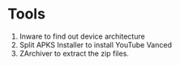 # Tools

1. Inware to find out device architecture
2. Split APKS Installer to install YouTube Vanced
3. ZArchiver to extract the zip files.
